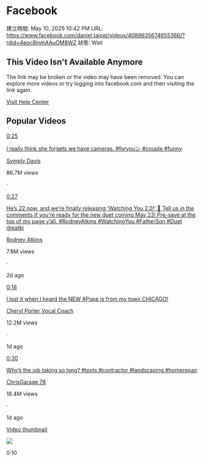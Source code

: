 # Facebook

建立時間: May 10, 2025 10:42 PM
URL: https://www.facebook.com/daniel.taipei/videos/4089635674655366/?rdid=4eoc8jnmAAuOM8WZ
狀態: Wait

## This Video Isn't Available Anymore

The link may be broken or the video may have been removed. You can explore more videos or try logging into facebook.com and then visiting the link again.

[Visit Help Center](https://www.facebook.com/help)

## Popular Videos

[0:25](https://www.facebook.com/100005510552649/videos/1542120500079170/?__so__=video_home_video_not_found&__rv__=video_home_www_loe_popular_videos&__cft__[0]=AZU-5xxIz5aoIT9lI1wObJYuso_W0VjdK1dKAozJqfGUXVYICjhVdpGK7j2tkmeey2cVF9EiUIJ0_wiihcdoFFGD2rYXvJb-GHBIiJxzqrHy50dCHAgDBotkldF7IAmSi1IEilblYFGQT4JwFAydjC8X8AHNmYDG1rCfE2xr1jFMBg)

[I really think she forgets we have cameras. #foryouシ #couple #funny](https://www.facebook.com/100005510552649/videos/1542120500079170/?__so__=video_home_video_not_found&__rv__=video_home_www_loe_popular_videos&__cft__[0]=AZU-5xxIz5aoIT9lI1wObJYuso_W0VjdK1dKAozJqfGUXVYICjhVdpGK7j2tkmeey2cVF9EiUIJ0_wiihcdoFFGD2rYXvJb-GHBIiJxzqrHy50dCHAgDBotkldF7IAmSi1IEilblYFGQT4JwFAydjC8X8AHNmYDG1rCfE2xr1jFMBg)

[Symply Davis](https://www.facebook.com/watch/100005510552649/?__cft__[0]=AZU-5xxIz5aoIT9lI1wObJYuso_W0VjdK1dKAozJqfGUXVYICjhVdpGK7j2tkmeey2cVF9EiUIJ0_wiihcdoFFGD2rYXvJb-GHBIiJxzqrHy50dCHAgDBotkldF7IAmSi1IEilblYFGQT4JwFAydjC8X8AHNmYDG1rCfE2xr1jFMBg&__cft__[1]=AZU-5xxIz5aoIT9lI1wObJYuso_W0VjdK1dKAozJqfGUXVYICjhVdpGK7j2tkmeey2cVF9EiUIJ0_wiihcdoFFGD2rYXvJb-GHBIiJxzqrHy50dCHAgDBotkldF7IAmSi1IEilblYFGQT4JwFAydjC8X8AHNmYDG1rCfE2xr1jFMBg)

86.7M views

·

[0:27](https://www.facebook.com/100044278304155/videos/4059941780908946/?__so__=video_home_video_not_found&__rv__=video_home_www_loe_popular_videos&__cft__[0]=AZXwMnVfQjlE9nBm3BsEguimLo2dE8AZTReURMS4Qxaq1cWXt17JfXRzLXEnUbS75o6qVLtarefLehRPX3Ly0Odn2gqZ7KA7z2ewm3jLytcDMhxcywo1rhscD6ZfKXpvkym6EGMzdk8_1bE7-Lh_AYFfGnEgg3lnqVLSnbohlCzosA)

[He’s 22 now, and we’re finally releasing ‘Watching You 2.0!’ 💪 Tell us in the comments if you’re ready for the new duet coming May 23! Pre-save at the top of my page y’all. #RodneyAtkins #WatchingYou #FatherSon #Duet @eatki](https://www.facebook.com/100044278304155/videos/4059941780908946/?__so__=video_home_video_not_found&__rv__=video_home_www_loe_popular_videos&__cft__[0]=AZXwMnVfQjlE9nBm3BsEguimLo2dE8AZTReURMS4Qxaq1cWXt17JfXRzLXEnUbS75o6qVLtarefLehRPX3Ly0Odn2gqZ7KA7z2ewm3jLytcDMhxcywo1rhscD6ZfKXpvkym6EGMzdk8_1bE7-Lh_AYFfGnEgg3lnqVLSnbohlCzosA)

[Rodney Atkins](https://www.facebook.com/watch/100044278304155/?__cft__[0]=AZXwMnVfQjlE9nBm3BsEguimLo2dE8AZTReURMS4Qxaq1cWXt17JfXRzLXEnUbS75o6qVLtarefLehRPX3Ly0Odn2gqZ7KA7z2ewm3jLytcDMhxcywo1rhscD6ZfKXpvkym6EGMzdk8_1bE7-Lh_AYFfGnEgg3lnqVLSnbohlCzosA&__cft__[1]=AZXwMnVfQjlE9nBm3BsEguimLo2dE8AZTReURMS4Qxaq1cWXt17JfXRzLXEnUbS75o6qVLtarefLehRPX3Ly0Odn2gqZ7KA7z2ewm3jLytcDMhxcywo1rhscD6ZfKXpvkym6EGMzdk8_1bE7-Lh_AYFfGnEgg3lnqVLSnbohlCzosA)

7.8M views

·

2d ago

[0:18](https://www.facebook.com/100050537197261/videos/1099379382209109/?__so__=video_home_video_not_found&__rv__=video_home_www_loe_popular_videos&__cft__[0]=AZW0LZfrklRsxzcIXVVaDv2GrPSXTEQKMJ6HkLnagyVYta0oxYJZGdkxHRUUeLktgXnRm7nESCz6AJaxlHz1bQ190R30I1lzB66B-MS7gbsJat5lTtCXkRHUAnPklSRW1FqZP6eSr5u4ZZYDiG9Ab64he0pawzjP9zH1ACnoXqCBlg)

[I lost it when I heard the NEW #Pope is from my town CHICAGO!](https://www.facebook.com/100050537197261/videos/1099379382209109/?__so__=video_home_video_not_found&__rv__=video_home_www_loe_popular_videos&__cft__[0]=AZW0LZfrklRsxzcIXVVaDv2GrPSXTEQKMJ6HkLnagyVYta0oxYJZGdkxHRUUeLktgXnRm7nESCz6AJaxlHz1bQ190R30I1lzB66B-MS7gbsJat5lTtCXkRHUAnPklSRW1FqZP6eSr5u4ZZYDiG9Ab64he0pawzjP9zH1ACnoXqCBlg)

[Cheryl Porter Vocal Coach](https://www.facebook.com/watch/100050537197261/?__cft__[0]=AZW0LZfrklRsxzcIXVVaDv2GrPSXTEQKMJ6HkLnagyVYta0oxYJZGdkxHRUUeLktgXnRm7nESCz6AJaxlHz1bQ190R30I1lzB66B-MS7gbsJat5lTtCXkRHUAnPklSRW1FqZP6eSr5u4ZZYDiG9Ab64he0pawzjP9zH1ACnoXqCBlg&__cft__[1]=AZW0LZfrklRsxzcIXVVaDv2GrPSXTEQKMJ6HkLnagyVYta0oxYJZGdkxHRUUeLktgXnRm7nESCz6AJaxlHz1bQ190R30I1lzB66B-MS7gbsJat5lTtCXkRHUAnPklSRW1FqZP6eSr5u4ZZYDiG9Ab64he0pawzjP9zH1ACnoXqCBlg)

12.2M views

·

1d ago

[0:30](https://www.facebook.com/100071483822893/videos/675712748621177/?__so__=video_home_video_not_found&__rv__=video_home_www_loe_popular_videos&__cft__[0]=AZVKkaorcPpJfRGC4U-pMgKyOKV1nHBjfPiv4x_QI29DvGVRvisM4ZoMEDcKBVV16zhn-pXK4RvSlmaM7kQgX0drBBs0A_NsZpAnUZLOpNODkKOJV3rrUi8gDkMsZdGGruam8ueQRZH80dhi55qYIt7BJlmBxRX_DF-pqOkOXrAK1A)

[Why’s the job taking so long? #tools #contractor #landscaping #homerepair](https://www.facebook.com/100071483822893/videos/675712748621177/?__so__=video_home_video_not_found&__rv__=video_home_www_loe_popular_videos&__cft__[0]=AZVKkaorcPpJfRGC4U-pMgKyOKV1nHBjfPiv4x_QI29DvGVRvisM4ZoMEDcKBVV16zhn-pXK4RvSlmaM7kQgX0drBBs0A_NsZpAnUZLOpNODkKOJV3rrUi8gDkMsZdGGruam8ueQRZH80dhi55qYIt7BJlmBxRX_DF-pqOkOXrAK1A)

[ChrisGarage 78](https://www.facebook.com/watch/100071483822893/?__cft__[0]=AZVKkaorcPpJfRGC4U-pMgKyOKV1nHBjfPiv4x_QI29DvGVRvisM4ZoMEDcKBVV16zhn-pXK4RvSlmaM7kQgX0drBBs0A_NsZpAnUZLOpNODkKOJV3rrUi8gDkMsZdGGruam8ueQRZH80dhi55qYIt7BJlmBxRX_DF-pqOkOXrAK1A&__cft__[1]=AZVKkaorcPpJfRGC4U-pMgKyOKV1nHBjfPiv4x_QI29DvGVRvisM4ZoMEDcKBVV16zhn-pXK4RvSlmaM7kQgX0drBBs0A_NsZpAnUZLOpNODkKOJV3rrUi8gDkMsZdGGruam8ueQRZH80dhi55qYIt7BJlmBxRX_DF-pqOkOXrAK1A)

18.4M views

·

1d ago

[Video thumbnail](https://www.facebook.com/100093268882058/videos/1231901465186571/?__so__=video_home_video_not_found&__rv__=video_home_www_loe_popular_videos&__cft__[0]=AZWIZDIW9D0mLWzq8489yf5D6rOiS4S7ORaEEzmsYif0QozHfUM0iolhsoxjD5sCmtE_3cV8dq0CUXr5vGS7TR-lExZu0pm16nsTVQV7OoWaqvLTiDf-iPcNIs4ivsIrflzEaOa1nUnpcWF-h5p6Zm0U2yJUaG7a9ovqCK1s4jjwvg)

![](https://scontent-atl3-1.xx.fbcdn.net/v/t15.5256-10/496110864_1642458036393612_168541601087291493_n.jpg?stp=dst-jpg_p206x206_tt6&_nc_cat=1&ccb=1-7&_nc_sid=7965db&_nc_ohc=jqEoiUqwWngQ7kNvwHlsxxu&_nc_oc=AdlfuaW08RnvxKh3qDYMBWCm2qAYJMTecspjKrt33_0WIaTeWqQMKqiS89vaaSTha4U&_nc_zt=23&_nc_ht=scontent-atl3-1.xx&_nc_gid=oePgHFqLDpVBol09FwI-vg&oh=00_AfL4lH45V_3Bq_wCNKpNf2iO16igQ2pxFMZWX1AsZvv07w&oe=6825456A)

0:10